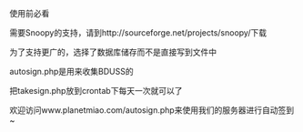 使用前必看

需要Snoopy的支持，请到http://sourceforge.net/projects/snoopy/下载

为了支持更广的，选择了数据库储存而不是直接写到文件中

autosign.php是用来收集BDUSS的

把takesign.php放到crontab下每天一次就可以了

欢迎访问www.planetmiao.com/autosign.php来使用我们的服务器进行自动签到~